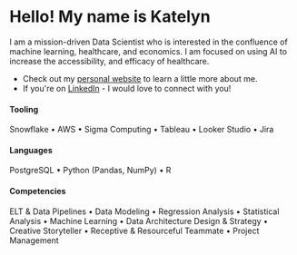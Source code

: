 # Hello! My name is Katelyn
I am a mission-driven Data Scientist who is interested in the confluence of machine learning, healthcare, and economics. I am focused on using AI to increase the accessibility, and efficacy of healthcare. 

- Check out my [personal website](https://katelynbischoff.com) to learn a little more about me.
- If you're on [LinkedIn](https://www.linkedin.com/in/katelyn-bischoff/) - I would love to connect with you!

#### **Tooling** 
Snowflake • AWS • Sigma Computing • Tableau • Looker Studio • Jira

#### **Languages** 
PostgreSQL • Python (Pandas, NumPy) • R

#### **Competencies**
ELT & Data Pipelines • Data Modeling • Regression Analysis • Statistical Analysis • Machine Learning • Data Architecture Design & Strategy • Creative Storyteller • Receptive & Resourceful Teammate • Project Management


